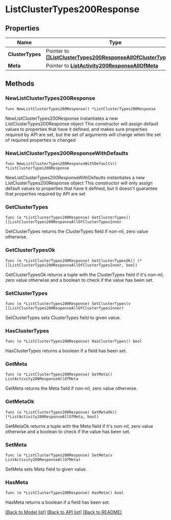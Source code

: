 # ListClusterTypes200Response

## Properties

Name | Type | Description | Notes
------------ | ------------- | ------------- | -------------
**ClusterTypes** | Pointer to [**[]ListClusterTypes200ResponseAllOfClusterTypesInner**](ListClusterTypes200ResponseAllOfClusterTypesInner.md) |  | [optional] 
**Meta** | Pointer to [**ListActivity200ResponseAllOfMeta**](ListActivity200ResponseAllOfMeta.md) |  | [optional] 

## Methods

### NewListClusterTypes200Response

`func NewListClusterTypes200Response() *ListClusterTypes200Response`

NewListClusterTypes200Response instantiates a new ListClusterTypes200Response object
This constructor will assign default values to properties that have it defined,
and makes sure properties required by API are set, but the set of arguments
will change when the set of required properties is changed

### NewListClusterTypes200ResponseWithDefaults

`func NewListClusterTypes200ResponseWithDefaults() *ListClusterTypes200Response`

NewListClusterTypes200ResponseWithDefaults instantiates a new ListClusterTypes200Response object
This constructor will only assign default values to properties that have it defined,
but it doesn't guarantee that properties required by API are set

### GetClusterTypes

`func (o *ListClusterTypes200Response) GetClusterTypes() []ListClusterTypes200ResponseAllOfClusterTypesInner`

GetClusterTypes returns the ClusterTypes field if non-nil, zero value otherwise.

### GetClusterTypesOk

`func (o *ListClusterTypes200Response) GetClusterTypesOk() (*[]ListClusterTypes200ResponseAllOfClusterTypesInner, bool)`

GetClusterTypesOk returns a tuple with the ClusterTypes field if it's non-nil, zero value otherwise
and a boolean to check if the value has been set.

### SetClusterTypes

`func (o *ListClusterTypes200Response) SetClusterTypes(v []ListClusterTypes200ResponseAllOfClusterTypesInner)`

SetClusterTypes sets ClusterTypes field to given value.

### HasClusterTypes

`func (o *ListClusterTypes200Response) HasClusterTypes() bool`

HasClusterTypes returns a boolean if a field has been set.

### GetMeta

`func (o *ListClusterTypes200Response) GetMeta() ListActivity200ResponseAllOfMeta`

GetMeta returns the Meta field if non-nil, zero value otherwise.

### GetMetaOk

`func (o *ListClusterTypes200Response) GetMetaOk() (*ListActivity200ResponseAllOfMeta, bool)`

GetMetaOk returns a tuple with the Meta field if it's non-nil, zero value otherwise
and a boolean to check if the value has been set.

### SetMeta

`func (o *ListClusterTypes200Response) SetMeta(v ListActivity200ResponseAllOfMeta)`

SetMeta sets Meta field to given value.

### HasMeta

`func (o *ListClusterTypes200Response) HasMeta() bool`

HasMeta returns a boolean if a field has been set.


[[Back to Model list]](../README.md#documentation-for-models) [[Back to API list]](../README.md#documentation-for-api-endpoints) [[Back to README]](../README.md)


